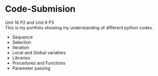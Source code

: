 # Code-Submision
Unit 16 P2  and Unit 6 P3 <br/> This is my portfolio showing my understanding of different python codes.
- Sequence
- Selection
- Iteration
- Local and Global variables
- Libraries
- Procedures and Functions
- Parameter passing
